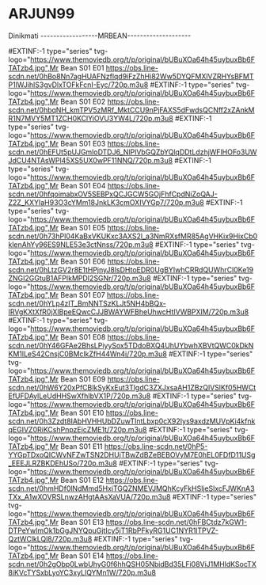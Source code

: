 # ARJUN99
Dinikmati
------------------MRBEAN--------------------

#EXTINF:-1 type="series" tvg-logo="https://www.themoviedb.org/t/p/original/bUBuXOa64h45uybuxBb6FTATzb4.jpg",Mr Bean S01 E01
https://obs.line-scdn.net/0hBo8Nn7agHUAFNzflqd9iFzZhHi82Ww5DYQFMXlVZRHYsBFMTP1lWJihlS3gvDlxTOFkFcnI-Eyc/720p.m3u8
#EXTINF:-1 type="series" tvg-logo="https://www.themoviedb.org/t/p/original/bUBuXOa64h45uybuxBb6FTATzb4.jpg",Mr Bean S01 E02
https://obs.line-scdn.net/0hbqNH_kmTPV5zMRf_MktCCU9nPjFAXS5dFwdsQCNff2xZAnkMR1N7MVY5MT1ZCH0KClYiOVU3YW4L/720p.m3u8
#EXTINF:-1 type="series" tvg-logo="https://www.themoviedb.org/t/p/original/bUBuXOa64h45uybuxBb6FTATzb4.jpg",Mr Bean S01 E03
https://obs.line-scdn.net/0hEFUt5pUJGmloDTDJ6_NlPlVbGQZbYQlqDDtLdzhjWFlHOFo3UWJdCU4NTAsWPl45XS5UX0wPF11NNQ/720p.m3u8
#EXTINF:-1 type="series" tvg-logo="https://www.themoviedb.org/t/p/original/bUBuXOa64h45uybuxBb6FTATzb4.jpg",Mr Bean S01 E04
https://obs.line-scdn.net/0hfqoimabxOV5SEBPxQCJGCW5GOjFhfCpdNiZoQAJ-Z2Z_KXYIaH93O3cYMm18JnkLK3cmOXIVYGp7/720p.m3u8
#EXTINF:-1 type="series" tvg-logo="https://www.themoviedb.org/t/p/original/bUBuXOa64h45uybuxBb6FTATzb4.jpg",Mr Bean S01 E05
https://obs.line-scdn.net/0h73hPl04KaBxVKUKxc3AXS2l_a3NmRXsfMR85AgVHKix9HixCb0klenAhYy96ES9NLE53e3ctNnss/720p.m3u8
#EXTINF:-1 type="series" tvg-logo="https://www.themoviedb.org/t/p/original/bUBuXOa64h45uybuxBb6FTATzb4.jpg",Mr Bean S01 E06
https://obs.line-scdn.net/0hLtzGV2r8E1tHPjnyJ8lsDHtoEDR0UgBYIwhCRRdQUWhrCl0Ke19ZNGI2GGtuB1AFPlkMPDI2SGNr/720p.m3u8
#EXTINF:-1 type="series" tvg-logo="https://www.themoviedb.org/t/p/original/bUBuXOa64h45uybuxBb6FTATzb4.jpg",Mr Bean S01 E07
https://obs.line-scdn.net/0hYLp4zIT_BmNNTSzKLJt5NH4bBQx-IRVgKXtXfR0jXlBpeEQwcCJJBWAYWFBheUhwcHtIVWBPXlM/720p.m3u8
#EXTINF:-1 type="series" tvg-logo="https://www.themoviedb.org/t/p/original/bUBuXOa64h45uybuxBb6FTATzb4.jpg",Mr Bean S01 E08
https://obs.line-scdn.net/0hY46GFAe2BhsLPiyySox5TDdoBXQ4UhUYbwhXBVtQWC0kDkNKM1lLeS42CnsjC0BMclkZfH44Wn4i/720p.m3u8
#EXTINF:-1 type="series" tvg-logo="https://www.themoviedb.org/t/p/original/bUBuXOa64h45uybuxBb6FTATzb4.jpg",Mr Bean S01 E09
https://obs.line-scdn.net/0hW6Y20xPfCBlkSyKxEut3TlgdC3ZXJxsaAH1ZBzQlVSlKf05HWCtEfUFDAylLeUdHHSwXfhIbVX1P/720p.m3u8
#EXTINF:-1 type="series" tvg-logo="https://www.themoviedb.org/t/p/original/bUBuXOa64h45uybuxBb6FTATzb4.jpg",Mr Bean S01 E10
https://obs.line-scdn.net/0h3Zzdt8IAbHVHHUbDZuwTIntLbxp0cX92Iys9axdzMUVpKi4kfnkqEGIVZ0RiKCshPnpzEjcZME1t/720p.m3u8
#EXTINF:-1 type="series" tvg-logo="https://www.themoviedb.org/t/p/original/bUBuXOa64h45uybuxBb6FTATzb4.jpg",Mr Bean S01 E11
https://obs.line-scdn.net/0hP5-YYGpTDxoQICWvNFZwTSN2DHUjTBwZdBZeBEBOVyM7E0hEL0FDfD11USg_EEEJLRZBKDEhUSo/720p.m3u8
#EXTINF:-1 type="series" tvg-logo="https://www.themoviedb.org/t/p/original/bUBuXOa64h45uybuxBb6FTATzb4.jpg",Mr Bean S01 E12
https://obs.line-scdn.net/0hmHDf0lNdMmd5HxjTGQZNMEVJMQhKcyFkHSljeSlxcFJWKnA3TXx_A1wXOVRSLnwzAHgtAAsXaVUA/720p.m3u8
#EXTINF:-1 type="series" tvg-logo="https://www.themoviedb.org/t/p/original/bUBuXOa64h45uybuxBb6FTATzb4.jpg",Mr Bean S01 E13
https://obs.line-scdn.net/0hFBCtdz7kGW1-DTPeYwlmOk1bGgJNYQpuGjtIcy5jT1RbPFkyRG1UC1NYR1lTPVZ-QztWClkLQl8/720p.m3u8
#EXTINF:-1 type="series" tvg-logo="https://www.themoviedb.org/t/p/original/bUBuXOa64h45uybuxBb6FTATzb4.jpg",Mr Bean S01 E14
https://obs.line-scdn.net/0h2gObp0LwbUhyG0f6hhQSH05NbidBd35LFi08ViJ1MHldKSocTX8iKVcTYSxbLyoYC3xyLlQYMn1W/720p.m3u8
